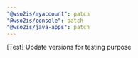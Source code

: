 ```yaml
---
"@wso2is/myaccount": patch
"@wso2is/console": patch
"@wso2is/java-apps": patch
---
```


[Test] Update versions for testing purpose

